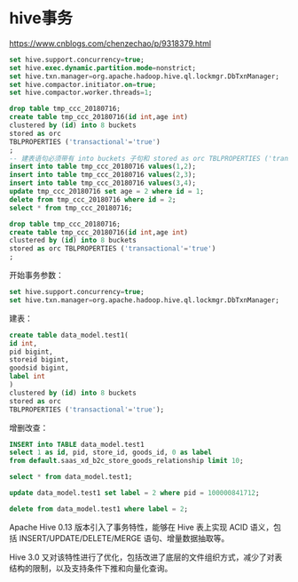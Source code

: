 # hive事务

https://www.cnblogs.com/chenzechao/p/9318379.html

```sql
set hive.support.concurrency=true;
set hive.exec.dynamic.partition.mode=nonstrict;
set hive.txn.manager=org.apache.hadoop.hive.ql.lockmgr.DbTxnManager;
set hive.compactor.initiator.on=true;
set hive.compactor.worker.threads=1;

drop table tmp_ccc_20180716;
create table tmp_ccc_20180716(id int,age int)
clustered by (id) into 8 buckets
stored as orc 
TBLPROPERTIES ('transactional'='true')
;
-- 建表语句必须带有 into buckets 子句和 stored as orc TBLPROPERTIES ('transactional'='true') 子句，并且不能带有 sorted by 子句。
insert into table tmp_ccc_20180716 values(1,2);
insert into table tmp_ccc_20180716 values(2,3);
insert into table tmp_ccc_20180716 values(3,4);
update tmp_ccc_20180716 set age = 2 where id = 1;
delete from tmp_ccc_20180716 where id = 2;
select * from tmp_ccc_20180716;

drop table tmp_ccc_20180716;
create table tmp_ccc_20180716(id int,age int)
clustered by (id) into 8 buckets
stored as orc TBLPROPERTIES ('transactional'='true')
;
```



开始事务参数：

```sql
set hive.support.concurrency=true;
set hive.txn.manager=org.apache.hadoop.hive.ql.lockmgr.DbTxnManager;
```

建表：

```sql
create table data_model.test1(
id int,
pid bigint,
storeid bigint,
goodsid bigint,
label int
)
clustered by (id) into 8 buckets
stored as orc 
TBLPROPERTIES ('transactional'='true');
```

增删改查：

```sql
INSERT into TABLE data_model.test1 
select 1 as id, pid, store_id, goods_id, 0 as label 
from default.saas_xd_b2c_store_goods_relationship limit 10;

select * from data_model.test1;

update data_model.test1 set label = 2 where pid = 100000841712;

delete from data_model.test1 where label = 2;
```



Apache Hive 0.13 版本引入了事务特性，能够在 Hive 表上实现 ACID 语义，包括 INSERT/UPDATE/DELETE/MERGE 语句、增量数据抽取等。

Hive 3.0 又对该特性进行了优化，包括改进了底层的文件组织方式，减少了对表结构的限制，以及支持条件下推和向量化查询。
